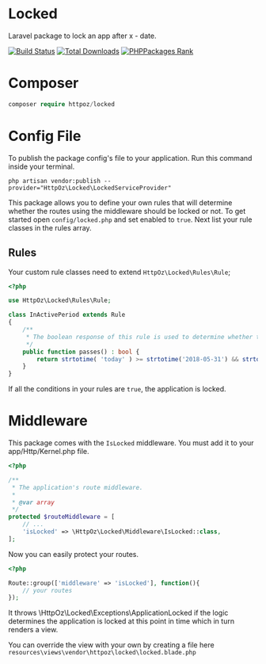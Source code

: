 # Locked

Laravel package to lock an app after x - date.

[![Build Status](https://travis-ci.org/httpoz/locked.svg)](https://travis-ci.org/httpoz/locked)
[![Total Downloads](https://poser.pugx.org/httpoz/locked/d/total.svg)](https://packagist.org/packages/httpoz/locked)
[![PHPPackages Rank](http://phppackages.org/p/httpoz/locked/badge/rank.svg)](http://phppackages.org/p/httpoz/locked)

# Composer

```php
composer require httpoz/locked
```

# Config File

To publish the package config's file to your application. Run this command inside your terminal.

```
php artisan vendor:publish --provider="HttpOz\Locked\LockedServiceProvider"
```

This package allows you to define your own rules that will determine whether the routes using the middleware should be locked or not. To get started open `config/locked.php` and set enabled to `true`. Next list your rule classes in the rules array.

## Rules

Your custom rule classes need to extend `HttpOz\Locked\Rules\Rule`;

```php
<?php

use HttpOz\Locked\Rules\Rule;

class InActivePeriod extends Rule
{
	/**
	 * The boolean response of this rule is used to determine whether the rule has passed or not.
	 */
	public function passes() : bool {
		return strtotime( 'today' ) >= strtotime('2018-05-31') && strtotime( 'today' ) <= strtotime('2022-05-31');
	}
}
```

If all the conditions in your rules are `true`, the application is locked.

# Middleware

This package comes with the `IsLocked` middleware. You must add it to your app/Http/Kernel.php file.

```php
<?php

/**
 * The application's route middleware.
 *
 * @var array
 */
protected $routeMiddleware = [
    // ...
	'isLocked' => \HttpOz\Locked\Middleware\IsLocked::class,
];
```

Now you can easily protect your routes.

```php
<?php

Route::group(['middleware' => 'isLocked'], function(){
	// your routes
});
```

It throws \HttpOz\Locked\Exceptions\ApplicationLocked if the logic determines the application is locked at this point in time which in turn renders a view.

You can override the view with your own by creating a file here `resources\views\vendor\httpoz\locked\locked.blade.php`
